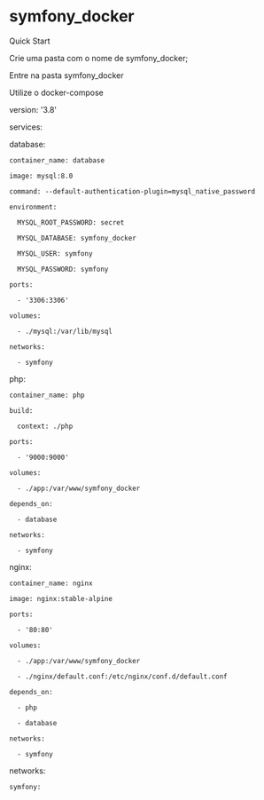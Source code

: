 # symfony_docker
Quick Start

Crie uma pasta com o nome de symfony_docker;

Entre na pasta symfony_docker

Utilize o docker-compose

version: '3.8'

services:

  database:
  
    container_name: database
        
    image: mysql:8.0    
    
    command: --default-authentication-plugin=mysql_native_password    
    
    environment:    
    
      MYSQL_ROOT_PASSWORD: secret      
      
      MYSQL_DATABASE: symfony_docker      
      
      MYSQL_USER: symfony      
      
      MYSQL_PASSWORD: symfony      
      
    ports:
    
      - '3306:3306'
      
    volumes:
    
      - ./mysql:/var/lib/mysql
      
    networks:
    
      - symfony
      
  php:
  
    container_name: php
    
    build:
    
      context: ./php
      
    ports:
    
      - '9000:9000'
      
    volumes:
    
      - ./app:/var/www/symfony_docker
      
    depends_on:
    
      - database
      
    networks:
    
      - symfony      
      
  nginx:
  
    container_name: nginx
    
    image: nginx:stable-alpine
    
    ports:
    
      - '80:80'
      
    volumes:
    
      - ./app:/var/www/symfony_docker
      
      - ./nginx/default.conf:/etc/nginx/conf.d/default.conf
      
    depends_on:
    
      - php
      
      - database
      
    networks:
    
      - symfony



      

networks:

    symfony:
    
